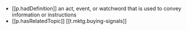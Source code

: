 
- [[p.hadDefinition]] an act, event, or watchword that is used to convey information or instructions
- [[p.hasRelatedTopic]] [[t.mktg.buying-signals]]